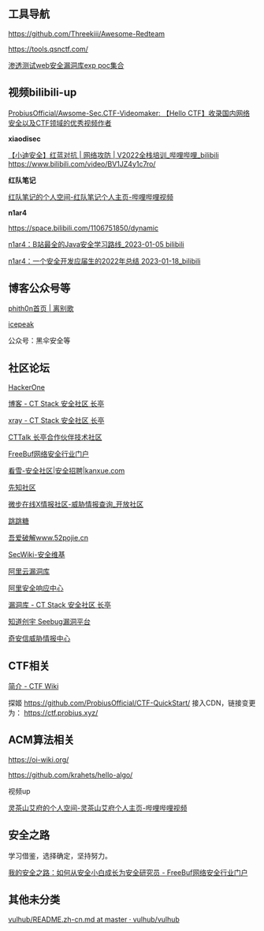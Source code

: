 ## 工具导航

https://github.com/Threekiii/Awesome-Redteam

https://tools.qsnctf.com/

[渗透测试web安全漏洞库exp poc集合](https://mp.weixin.qq.com/s/DdHm1lZDLZ5pclaX3Kz5Gg)




## 视频bilibili-up
[ProbiusOfficial/Awsome-Sec.CTF-Videomaker: 【Hello CTF】收录国内网络安全以及CTF领域的优秀视频作者](https://github.com/ProbiusOfficial/Awsome-Sec.CTF-Videomaker)

**xiaodisec**

[【小迪安全】红蓝对抗 | 网络攻防 | V2022全栈培训_哔哩哔哩_bilibili](https://www.bilibili.com/video/BV1pQ4y1s7kH/)
https://www.bilibili.com/video/BV1JZ4y1c7ro/

**红队笔记**

[红队笔记的个人空间-红队笔记个人主页-哔哩哔哩视频](https://space.bilibili.com/491748397)

**n1ar4**

https://space.bilibili.com/1106751850/dynamic

[n1ar4：B站最全的Java安全学习路线_2023-01-05 bilibili](https://www.bilibili.com/video/BV1Sv4y1i7jf/)

[n1ar4：一个安全开发应届生的2022年总结 2023-01-18_bilibili](https://www.bilibili.com/video/BV1Nd4y1579s/)





## 博客公众号等

[phith0n首页 | 离别歌](https://www.leavesongs.com/)

[icepeak](https://icepeak.icu/)

公众号：黑伞安全等

## 社区论坛

[HackerOne](https://hackerone.com/hacktivity)

[博客 - CT Stack 安全社区 长亭](https://stack.chaitin.com/techblog/index)

[xray - CT Stack 安全社区 长亭](https://stack.chaitin.com/tool/detail/1)

[CTTalk 长亭合作伙伴技术社区](https://bbs.chaitin.cn/)

[FreeBuf网络安全行业门户](https://www.freebuf.com/)

[看雪-安全社区|安全招聘|kanxue.com](https://bbs.kanxue.com/)

[先知社区](https://xz.aliyun.com/)

[微步在线X情报社区-威胁情报查询_开放社区](https://x.threatbook.com/)

[跳跳糖](https://tttang.com/)

[吾爱破解www.52pojie.cn](https://www.52pojie.cn/)

[SecWiki-安全维基](https://www.sec-wiki.com/)



[阿里云漏洞库](https://avd.aliyun.com/)

[阿里安全响应中心](https://security.alibaba.com/)

[漏洞库 - CT Stack 安全社区 长亭](https://stack.chaitin.com/vuldb/index)

[知道创宇 Seebug漏洞平台](https://www.seebug.org/)



[奇安信威胁情报中心](https://ti.qianxin.com/)





## CTF相关

[简介 - CTF Wiki](https://ctf-wiki.org/)

探姬
https://github.com/ProbiusOfficial/CTF-QuickStart/
接入CDN，链接变更为：
https://ctf.probius.xyz/



## ACM算法相关

https://oi-wiki.org/

https://github.com/krahets/hello-algo/

视频up

[灵茶山艾府的个人空间-灵茶山艾府个人主页-哔哩哔哩视频](https://space.bilibili.com/206214)



## 安全之路

学习借鉴，选择确定，坚持努力。

[我的安全之路：如何从安全小白成长为安全研究员 - FreeBuf网络安全行业门户](https://www.freebuf.com/articles/neopoints/368838.html)



## 其他未分类

[vulhub/README.zh-cn.md at master · vulhub/vulhub](https://github.com/vulhub/vulhub/blob/master/README.zh-cn.md)

